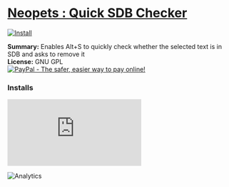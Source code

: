 # [Neopets : Quick SDB Checker](.)

[![Install](../../resources/image/install_button.jpg)](../../../../raw/master/scripts/Neopets_Quick_SDB_Checker/61435.user.js)

**Summary:** Enables Alt+S to quickly check whether the selected text is in SDB and asks to remove it<br />
**License:** GNU GPL<br />
[![PayPal - The safer, easier way to pay online!](https://www.paypalobjects.com/en_US/i/btn/btn_donate_SM.gif "PayPal - The safer, easier way to pay online!")](https://goo.gl/DNfg2w)


### Installs
![Daily installs](http://gm.wesley.eti.br/count.php?id=scripts/Neopets_Quick_SDB_Checker/61435.user.js&type=image)

![Analytics](https://ga-beacon.appspot.com/UA-462297-6/master/Neopets_Quick_SDB_Checker?pixel)
